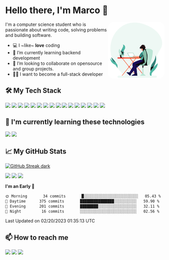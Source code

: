 # Hello there, I'm Marco 👋

<img align="right" alt="coding.gif" style="border-radius:20px" src="https://github.com/marcode24/marcode24/blob/main/assets/coding.gif" width="180" />

I'm a computer science student who is passionate about writing code, solving problems and building software.

- 💻 I ~like~ **love** coding
- 📗 I’m currently learning backend development
- 🔧 I’m looking to collaborate on opensource and group projects.
- 🧑‍💻 I want to become a full-stack developer

## 🛠️ My Tech Stack

<p>
  <img src="https://img.shields.io/badge/-HTML5-E34F26?style=flat&logo=html5&logoColor=white">
  <img src="https://img.shields.io/badge/-CSS3-1572B6?style=flat&logo=css3">
  <img src="https://img.shields.io/badge/-JavaScript-F7DF1E?style=flat&logo=javascript&logoColor=black">
  <img src="https://img.shields.io/badge/-TypeScript-3178C6?style=flat&logo=typescript&logoColor=white">
  <img src="https://img.shields.io/badge/-Angular-DD0031?style=flat&logo=angular&logoColor=white">
  <img src="https://img.shields.io/badge/-Nodejs-339933?style=flat&logo=node.js&logoColor=white">
  <img src="https://img.shields.io/badge/-Express-000000?style=flat&logo=express&logoColor=white">
  <img src="https://img.shields.io/badge/-MongoDB-47A248?style=flat&logo=mongodb&logoColor=white">
  <img src="https://img.shields.io/badge/-MySQL-4479A1?style=flat&logo=mysql&logoColor=white">
  <img src="https://img.shields.io/badge/-Git-F05032?style=flat&logo=git&logoColor=white">
  <img src="https://img.shields.io/badge/-Bootstrap-563D7C?style=flat&logo=bootstrap&logoColor=white">
  <img src="https://img.shields.io/badge/-GraphQL-E10098?style=flat&logo=graphql&logoColor=white">
  <img src="https://img.shields.io/badge/-NestJS-E0234E?style=flat&logo=nestjs&logoColor=white">
  <img src="https://img.shields.io/badge/-SCSS-CC6699?style=flat&logo=sass&logoColor=white">
  <img src="https://img.shields.io/badge/-Docker-2496ED?style=flat&logo=docker&logoColor=white">
  <img src="https://img.shields.io/badge/-Azure-0089D6?style=flat&logo=microsoft-azure&logoColor=white">
</p>

## 📕 I'm currently learning these technologies

<p>
  <img src="https://img.shields.io/badge/-Vue.js-4FC08D?style=flat&logo=vue.js&logoColor=white">
  <img src="https://img.shields.io/badge/-Tailwind CSS-38B2AC?style=flat&logo=tailwind-css&logoColor=white">
</p>

## 📈 My GitHub Stats

[![GitHub Streak dark](https://streak-stats.demolab.com?user=marcode24&theme=radical#gh-dark-mode-only)](https://github.com/marcode24/)

<picture>
  <source
    srcset="https://github-readme-stats.vercel.app/api?username=marcode24&show_icons=true&title=123&custom_title=Github%20Stats&theme=radical"
    media="(prefers-color-scheme: dark)" />
  <source
    srcset="https://github-readme-stats.vercel.app/api?username=marcode24&show_icons=true&title=123&custom_title=Github%20Stats&theme=default"
    media="(prefers-color-scheme: light), (prefers-color-scheme: no-preference)" />
  <img src="https://github-readme-stats.vercel.app/api?username=marcode24&show_icons=true&title=123&custom_title=Github%20Stats" />
</picture>

<picture>
  <source
    srcset="https://github-readme-stats.vercel.app/api/top-langs/?username=marcode24&layout=compact&langs_count=8&theme=radical"
    media="(prefers-color-scheme: dark)" />
  <source
    srcset="https://github-readme-stats.vercel.app/api/top-langs/?username=marcode24&layout=compact&langs_count=8&theme=default"
    media="(prefers-color-scheme: light), (prefers-color-scheme: no-preference)" />
  <img src="https://github-readme-stats.vercel.app/api/top-langs/?username=marcode24&layout=compact&langs_count=8" />
</picture>

<picture>
  <source
    srcset="https://github-readme-stats.vercel.app/api/wakatime?username=marcode24&theme=radical&v=02&langs_count=8"
    media="(prefers-color-scheme: dark)" />
  <source
    srcset="https://github-readme-stats.vercel.app/api/wakatime?username=marcode24&theme=default&v=2&langs_count=8"
    media="(prefers-color-scheme: light), (prefers-color-scheme: no-preference)" />
  <img src="https://github-readme-stats.vercel.app/api/wakatime?username=marcode24" />
</picture>

<!--START_SECTION:waka-->
**I'm an Early 🐤** 

```text
🌞 Morning       34 commits       █░░░░░░░░░░░░░░░░░░░░░░░░   05.43 % 
🌆 Daytime      375 commits       ███████████████░░░░░░░░░░   59.90 % 
🌃 Evening      201 commits       ████████░░░░░░░░░░░░░░░░░   32.11 % 
🌙 Night         16 commits       ░░░░░░░░░░░░░░░░░░░░░░░░░   02.56 % 

```



 Last Updated on 02/20/2023 01:35:13 UTC
<!--END_SECTION:waka-->

## 📫 How to reach me

<p
  <a href="mailto:marco24cruz08@gmail.com"><img src="https://img.shields.io/badge/-Gmail-D14836?style=flat&logo=Gmail&logoColor=white"/></a>
  <a href="https://www.linkedin.com/in/marco-acg24/"><img src="https://img.shields.io/badge/-LinkedIn-0077B5?style=flat&logo=Linkedin&logoColor=white"/></a>
  <a href="https://twitter.com/marco_cg24"><img src="https://img.shields.io/badge/-Twitter-1DA1F2?style=flat&logo=Twitter&logoColor=white"/></a>
</p>
